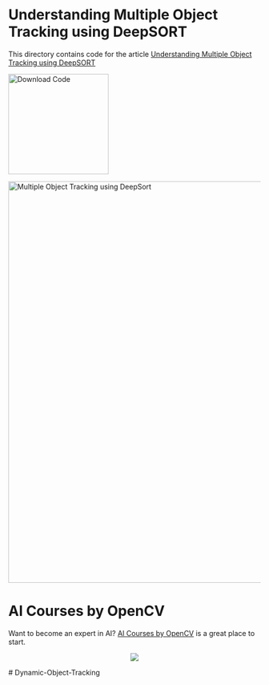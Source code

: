 # Understanding Multiple Object Tracking using DeepSORT

This directory contains code for the article [Understanding Multiple Object Tracking using DeepSORT](https://learnopencv.com/understanding-multiple-object-tracking-using-deepsort/)


[<img src="https://learnopencv.com/wp-content/uploads/2022/07/download-button-e1657285155454.png" alt="Download Code" width="200">](https://www.dropbox.com/sh/9b950v9rpe70pr0/AAAeXNIf21ZBxkMBtVc69XDqa?dl=1)

<img src="https://learnopencv.com/wp-content/uploads/2022/06/04-football-demo.gif" alt="Multiple Object Tracking using DeepSort" width="800">

# AI Courses by OpenCV

Want to become an expert in AI? [AI Courses by OpenCV](https://opencv.org/courses/) is a great place to start. 

<a href="https://opencv.org/courses/">
<p align="center"> 
<img src="https://learnopencv.com/wp-content/uploads/2023/01/AI-Courses-By-OpenCV-Github.png">
</p>
</a>
# Dynamic-Object-Tracking
